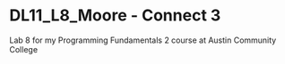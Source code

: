 # DL11_L8_Moore - Connect 3

Lab 8 for my Programming Fundamentals 2 course at Austin Community College
